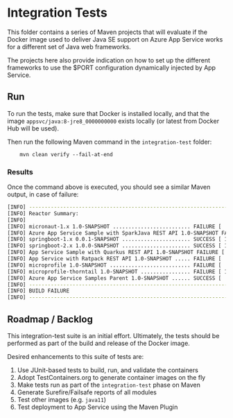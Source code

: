 # Integration Tests
This folder contains a series of Maven projects that will evaluate if the Docker
image used to deliver Java SE support on Azure App Service works for a different
set of Java web frameworks.

The projects here also provide indication on how to set up the different
frameworks to use the $PORT configuration dynamically injected by App Service.

## Run
To run the tests, make sure that Docker is installed locally, and that the image `appsvc/java:8-jre8_0000000000` exists locally (or latest from Docker Hub will be used).

Then run the following Maven command in the
`integration-test` folder:

        mvn clean verify --fail-at-end

### Results
Once the command above is executed, you should see a similar Maven output, in
case of failure:

```sh
[INFO] ------------------------------------------------------------------------
[INFO] Reactor Summary:
[INFO] 
[INFO] micronaut-1.x 1.0-SNAPSHOT ......................... FAILURE [  7.368 s]
[INFO] Azure App Service Sample with SparkJava REST API 1.0-SNAPSHOT FAILURE [  3.417 s]
[INFO] springboot-1.x 0.0.1-SNAPSHOT ...................... SUCCESS [ 18.839 s]
[INFO] springboot-2.x 1.0.0-SNAPSHOT ...................... SUCCESS [ 18.342 s]
[INFO] App Service Sample with Quarkus REST API 1.0-SNAPSHOT FAILURE [  5.826 s]
[INFO] App Service with Ratpack REST API 1.0-SNAPSHOT ..... FAILURE [  3.902 s]
[INFO] microprofile 1.0-SNAPSHOT .......................... FAILURE [  8.523 s]
[INFO] microprofile-thorntail 1.0-SNAPSHOT ................ FAILURE [ 15.561 s]
[INFO] Azure App Service Samples Parent 1.0-SNAPSHOT ...... SUCCESS [  0.001 s]
[INFO] ------------------------------------------------------------------------
[INFO] BUILD FAILURE
[INFO] ------------------------------------------------------------------------
```

## Roadmap / Backlog
This integration-test suite is an initial effort. Ultimately, the tests should
be performed as part of the build and release of the Docker image.

Desired enhancements to this suite of tests are:

1. Use JUnit-based tests to build, run, and validate the containers
1. Adopt TestContainers.org to generate container images on the fly
1. Make tests run as part of the `integration-test` phase on Maven
1. Generate Surefire/Failsafe reports of all modules
1. Test other images (e.g. `java11`)
1. Test deployment to App Service using the Maven Plugin
